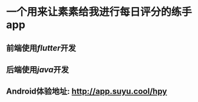 # 一个用来让素素给我进行每日评分的练手app
## 前端使用***flutter***开发
## 后端使用***java***开发
## Android体验地址: http://app.suyu.cool/hpy